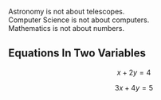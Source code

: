 Astronomy is not about telescopes.  
Computer Science is not about computers.  
Mathematics is not about numbers.

## Equations In Two Variables

$$ x+2y=4 $$  

$$ 3x+4y=5 $$

